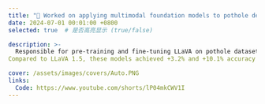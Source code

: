 ```yaml
---
title: "🚗 Worked on applying multimodal foundation models to pothole detection in autonomous driving."
date: 2024-07-01 00:01:00 +0800
selected: true  # 是否高亮显示 (true/false)

description: >-
  Responsible for pre-training and fine-tuning LLaVA on pothole datasets, as well as designing and experimenting with high-resolution ViTs, such as ViT-756 and S2 ultra-high-resolution models.
Compared to LLaVA 1.5, these models achieved +3.2% and +10.1% accuracy improvements, respectively, on the pothole recognition task.

cover: /assets/images/covers/Auto.PNG
links:
  Code: https://www.youtube.com/shorts/lP04mkCWV1I
---
```


